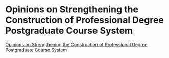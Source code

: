 # Opinions on Strengthening the Construction of Professional Degree Postgraduate Course System
[Opinions on Strengthening the Construction of Professional Degree Postgraduate Course System](https://aiwithcloud.com/2022/09/15/opinions_on_strengthening_the_construction_of_professional_degree_postgraduate_course_system/)